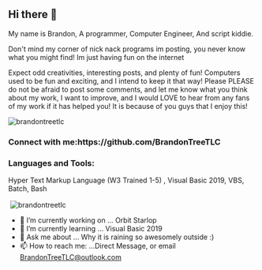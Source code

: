 ## Hi there 👋

My name is Brandon, A programmer, Computer Engineer, And script kiddie.

Don't mind my corner of nick nack programs im posting, you never know what you might find! Im  just having fun on the internet

Expect odd creativities, interesting posts, and plenty of fun! Computers used to be fun and exciting, and I intend to keep it that way! Please PLEASE do not be afraid to post some comments, and let me know what you think about my work, I want to improve, and I would LOVE to hear from any fans of my work if it has helped you! It is because of you guys that I enjoy this!

<p align="left"> <img src="https://komarev.com/ghpvc/?username=brandontreetlc&label=Profile%20views&color=0e75b6&style=flat" alt="brandontreetlc" /> </p>

<h3 align="left">Connect with me:https://github.com/BrandonTreeTLC</h3>
<p align="left">
</p>

<h3 align="left">Languages and Tools:</h3>
<p align="left"> Hyper Text Markup Language (W3 Trained 1-5) , Visual Basic 2019, VBS, Batch, Bash


<p>&nbsp;<img align="center" src="https://github-readme-stats.vercel.app/api?username=brandontreetlc&show_icons=true&locale=en" alt="brandontreetlc" /></p>

- 🔭 I’m currently working on ... Orbit Starlop
- 🌱 I’m currently learning ... Visual Basic 2019
- 💬 Ask me about ... Why it is raining so awesomely outside :)
- 📫 How to reach me: ...Direct Message, or email BrandonTreeTLC@outlook.com
